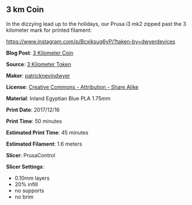 ## 3 km Coin

In the dizzying lead up to the holidays, our Prusa i3 mk2 zipped past the 3 kilometer mark for printed filament:

https://www.instagram.com/p/Bcxiksug6yP/?taken-by=dwyerdevices


**Blog Post**: [3 Kilometer Coin](http://www.dwyerdevices.com/2018/02/06/3-kilometer-coin/)

**Source**: [3 Kilometer Token](https://www.thingiverse.com/thing:2760854)

**Maker**: [patricknevindwyer](https://www.thingiverse.com/patricknevindwyer)

**License**: [Creative Commons - Attribution - Share Alike](http://creativecommons.org/licenses/by-sa/3.0/)

**Material**: Inland Egyptian Blue PLA 1.75mm

**Print Date**: 2017/12/16

**Print Time**: 50 minutes

**Estimated Print Time**: 45 minutes

**Estimated Filament**: 1.6 meters

**Slicer**: PrusaControl

**Slicer Settings**:

 - 0.10mm layers
 - 20% infill
 - no supports
 - no brim
